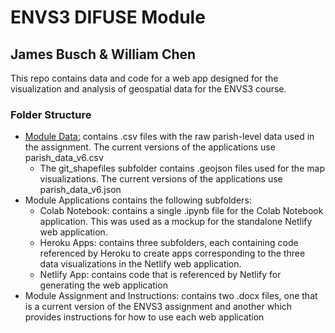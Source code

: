 # ENVS3 DIFUSE Module
## James Busch & William Chen
This repo contains data and code for a web app designed for the visualization and analysis of geospatial data for the ENVS3 course. 

### Folder Structure
* <u>Module Data:</u> contains .csv files with the raw parish-level data used in the assignment. The current versions of the applications use parish_data_v6.csv
  * The git_shapefiles subfolder contains .geojson files used for the map visualizations. The current versions of the applications use parish_data_v6.json
* Module Applications contains the following subfolders:
  * Colab Notebook: contains a single .ipynb file for the Colab Notebook application. This was used as a mockup for the standalone Netlify web application.
  * Heroku Apps: contains three subfolders, each containing code referenced by Heroku to create apps corresponding to the three data visualizations in the Netlify web application.
  * Netlify App: contains code that is referenced by Netlify for generating the web application
* Module Assignment and Instructions: contains two .docx files, one that is a current version of the ENVS3 assignment and another which provides instructions for how to use each web application

